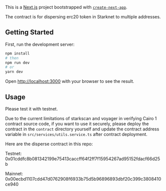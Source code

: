 This is a [Next.js](https://nextjs.org/) project bootstrapped with [`create-next-app`](https://github.com/vercel/next.js/tree/canary/packages/create-next-app).

The contract is for dispersing erc20 token in Starknet to multiple addresses.
## Getting Started

First, run the development server:

```bash
npm install
# then
npm run dev
# or
yarn dev
```

Open [http://localhost:3000](http://localhost:3000) with your browser to see the result.

## Usage

Please test it with testnet.

Due to the current limitations of starkscan and voyager in verifying Cairo 1 contract source code, if you want to use it securely, please deploy the contract in the `contract` directory yourself and update the contract address variable in `src/services/utils.service.ts` after contract deployment.

Here are the disperse contract in this repo:

Testnet: 0x01cddfc8b081342199e75413caccff64f2ff7f15954267ad95152fdacf66d25b

Mainnet: 0x00ecbd1107cdd47d0762908f6933b75d5b96896893dbf20c399c3808410ce940
